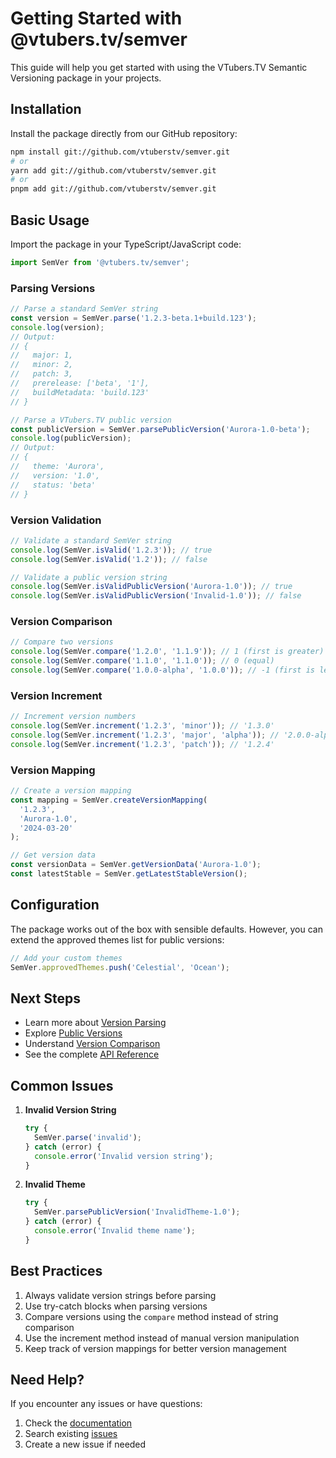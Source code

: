 # Getting Started with @vtubers.tv/semver

This guide will help you get started with using the VTubers.TV Semantic Versioning package in your projects.

## Installation

Install the package directly from our GitHub repository:

```bash
npm install git://github.com/vtuberstv/semver.git
# or
yarn add git://github.com/vtuberstv/semver.git
# or
pnpm add git://github.com/vtuberstv/semver.git
```

## Basic Usage

Import the package in your TypeScript/JavaScript code:

```typescript
import SemVer from '@vtubers.tv/semver';
```

### Parsing Versions

```typescript
// Parse a standard SemVer string
const version = SemVer.parse('1.2.3-beta.1+build.123');
console.log(version);
// Output:
// {
//   major: 1,
//   minor: 2,
//   patch: 3,
//   prerelease: ['beta', '1'],
//   buildMetadata: 'build.123'
// }

// Parse a VTubers.TV public version
const publicVersion = SemVer.parsePublicVersion('Aurora-1.0-beta');
console.log(publicVersion);
// Output:
// {
//   theme: 'Aurora',
//   version: '1.0',
//   status: 'beta'
// }
```

### Version Validation

```typescript
// Validate a standard SemVer string
console.log(SemVer.isValid('1.2.3')); // true
console.log(SemVer.isValid('1.2')); // false

// Validate a public version string
console.log(SemVer.isValidPublicVersion('Aurora-1.0')); // true
console.log(SemVer.isValidPublicVersion('Invalid-1.0')); // false
```

### Version Comparison

```typescript
// Compare two versions
console.log(SemVer.compare('1.2.0', '1.1.9')); // 1 (first is greater)
console.log(SemVer.compare('1.1.0', '1.1.0')); // 0 (equal)
console.log(SemVer.compare('1.0.0-alpha', '1.0.0')); // -1 (first is less)
```

### Version Increment

```typescript
// Increment version numbers
console.log(SemVer.increment('1.2.3', 'minor')); // '1.3.0'
console.log(SemVer.increment('1.2.3', 'major', 'alpha')); // '2.0.0-alpha'
console.log(SemVer.increment('1.2.3', 'patch')); // '1.2.4'
```

### Version Mapping

```typescript
// Create a version mapping
const mapping = SemVer.createVersionMapping(
  '1.2.3',
  'Aurora-1.0',
  '2024-03-20'
);

// Get version data
const versionData = SemVer.getVersionData('Aurora-1.0');
const latestStable = SemVer.getLatestStableVersion();
```

## Configuration

The package works out of the box with sensible defaults. However, you can extend the approved themes list for public versions:

```typescript
// Add your custom themes
SemVer.approvedThemes.push('Celestial', 'Ocean');
```

## Next Steps

- Learn more about [Version Parsing](./version-parsing.md)
- Explore [Public Versions](./public-versions.md)
- Understand [Version Comparison](./version-comparison.md)
- See the complete [API Reference](./api-reference.md)

## Common Issues

1. **Invalid Version String**
   ```typescript
   try {
     SemVer.parse('invalid');
   } catch (error) {
     console.error('Invalid version string');
   }
   ```

2. **Invalid Theme**
   ```typescript
   try {
     SemVer.parsePublicVersion('InvalidTheme-1.0');
   } catch (error) {
     console.error('Invalid theme name');
   }
   ```

## Best Practices

1. Always validate version strings before parsing
2. Use try-catch blocks when parsing versions
3. Compare versions using the `compare` method instead of string comparison
4. Use the increment method instead of manual version manipulation
5. Keep track of version mappings for better version management

## Need Help?

If you encounter any issues or have questions:

1. Check the [documentation](./README.md)
2. Search existing [issues](https://github.com/VtubersTV/semver/issues)
3. Create a new issue if needed 